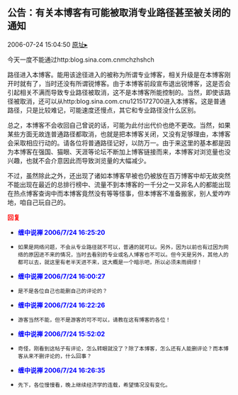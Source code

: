 ## 公告：有关本博客有可能被取消专业路径甚至被关闭的通知
2006-07-24 15:04:50
[原址▸](http://www.fxgan.com/chan_time/2006_07_12/270.htm)



 今天一度不能通过http:blog.sina.com.cnmchzhshch


 路径进入本博客。能用该途径进入的被称为所谓专业博客，相关升级是在本博客刚开时就有了，当时还没有所谓锐博客。由于本博客前段宣布退出锐博客，这是否会引起相关不满而导致专业路径被取消，这不是本博客所能控制的。当然，即使该路径被取消，还可以从http:blog.sina.com.cnu1215172700进入本博客。这是普通路径，只是比较难记，可能速度还慢点，其它和专业路径没什么区别。


 


  总之，本博客不会收回自己曾说的话，可能为此付出代价也绝不更改。当然，如果某些方面无故连普通路径都取消，也就是把本博客关闭，又没有足够理由，本博客会采取相应行动的。请各位将普通路径记好，以防万一。由于来这里的基本都是因为本博客在强国、猫眼、天涯等论坛不断加上博客链接而来，本博客对浏览量也没兴趣，也就不会介意因此而导致浏览量的大幅减少。


 


  不过，虽然除此之外，还出现了诸如本博客早被也仍被放在百万博客中却无故突然不能出现在最近的总排行榜中、流量不到本博客的一千分之一又非名人的都能出现在热点博客查询中而本博客竟然没有等等怪事，但本博客不准备搬家，别人爱咋咋地，咱自己玩自己的。





<font color='red'>**回复**</font>


- <font color='blue'>**缠中说禅 2006/7/24 16:25:20**</font>
- ```
  如果是网络问题，不会从专业路径就不可以，普通的就可以。另外，因为以前也有过因为网络的原因进不来的情况，当时去看别的专业或名人博客也不可以。但今天是另外，其他人的都可以去，就这里有老半天进不来，这大概是一个暗示吧，所以必须未雨绸缪！
  ```
- <font color='blue'>**缠中说禅 2006/7/24 16:00:27**</font>
- ```
  是不是各位自己也能删自己的评论的？
  ```
- <font color='blue'>**缠中说禅 2006/7/24 16:22:26**</font>
- ```
  游客当然不能，但不是游客的可不可以，请教在这有博客的各位！
  ```
- <font color='blue'>**缠中说禅 2006/7/24 15:52:02**</font>
- ```
  奇怪，刚看到这帖子有评论，怎么转眼就没了？除了本博客，怎么还有人能删评论？而本博客从来不删评论的，什么回事？
  ```
- <font color='blue'>**缠中说禅 2006/7/24 16:26:35**</font>
- ```
  先下，各位慢慢看，晚上继续经济学的连载，希望情况没有变化。
  ```
